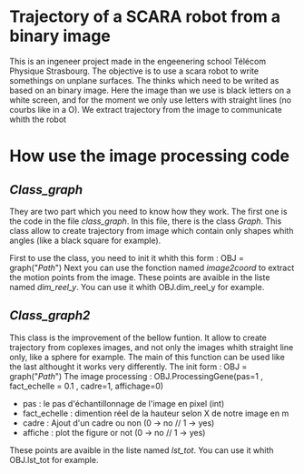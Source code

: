 # Trajectory of a SCARA robot from a binary image

This is an ingeneer project made in the engeenering school Télécom Physique Strasbourg.
The objective is to use a scara robot to write somethings on unplane surfaces. The thinks which need to be writed as based on an binary image. Here the image than we use is black letters on a white screen, and for the moment we only use letters with straight lines (no courbs like in a O).
We extract trajectory from the image to communicate whith the robot

# How use the image processing code

## *Class_graph*

They are two part which you need to know how they work. The first one is the code in the file *class_graph*. In this file, there is the class *Graph*. This class allow to create trajectory from image which contain only shapes whith angles (like a black square for example).

First to use the class, you need to init it whith this form : OBJ = graph("*Path*")
Next you can use the fonction named *image2coord* to extract the motion points from the image. These points are avaible in the liste named *dim_reel_y*. You can use it whith OBJ.dim_reel_y for example.

## *Class_graph2*

This class is the improvement of the bellow funtion. It allow to create trajectory from coplexes images, and not only the images whith straight line only, like a sphere for example. The main of this function can be used like the last althought it works very differently.
The init form : OBJ = graph("*Path*")
The image processing : OBJ.ProcessingGene(pas=1 , fact_echelle = 0.1 , cadre=1, affichage=0)
 - pas : le pas d'échantillonnage de l'image en pixel (int)
 - fact_echelle : dimention réel de la hauteur selon X de notre image en m
 - cadre : Ajout d'un cadre ou non  (0 -> no // 1 -> yes)
 - affiche : plot the figure or not (0 -> no // 1 -> yes)

These points are avaible in the liste named *lst_tot*. You can use it whith OBJ.lst_tot for example.

